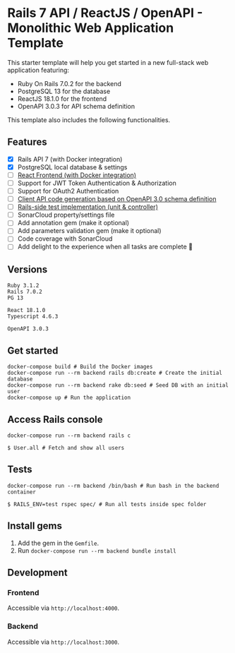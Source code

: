 # Rails 7 API / ReactJS / OpenAPI - Monolithic Web Application Template

This starter template will help you get started in a new full-stack web application featuring:
- Ruby On Rails 7.0.2 for the backend
- PostgreSQL 13 for the database
- ReactJS 18.1.0 for the frontend
- OpenAPI 3.0.3 for API schema definition

This template also includes the following functionalities.

## Features
- [x] Rails API 7 (with Docker integration)
- [x] PostgreSQL local database & settings
- [ ] [React Frontend (with Docker integration)](https://github.com/tonystrawberry/rails7-react-openapi-template/pull/2)
- [ ] Support for JWT Token Authentication & Authorization
- [ ] Support for OAuth2 Authentication
- [ ] [Client API code generation based on OpenAPI 3.0 schema definition](https://github.com/tonystrawberry/rails7-react-openapi-template/pull/2)
- [ ] [Rails-side test implementation (unit & controller)](https://github.com/tonystrawberry/rails7-react-openapi-template/pull/1)
- [ ] SonarCloud property/settings file
- [ ] Add annotation gem (make it optional)
- [ ] Add parameters validation gem (make it optional)
- [ ] Code coverage with SonarCloud
- [ ] Add delight to the experience when all tasks are complete :tada:

## Versions
```
Ruby 3.1.2
Rails 7.0.2
PG 13

React 18.1.0
Typescript 4.6.3

OpenAPI 3.0.3
```

## Get started

```
docker-compose build # Build the Docker images
docker-compose run --rm backend rails db:create # Create the initial database 
docker-compose run --rm backend rake db:seed # Seed DB with an initial user
docker-compose up # Run the application
```

## Access Rails console

```
docker-compose run --rm backend rails c

$ User.all # Fetch and show all users 
```

## Tests

```
docker-compose run --rm backend /bin/bash # Run bash in the backend container

$ RAILS_ENV=test rspec spec/ # Run all tests inside spec folder
```

## Install gems

1. Add the gem in the `Gemfile`.
2. Run `docker-compose run --rm backend bundle install`

## Development
### Frontend

Accessible via `http://localhost:4000`.

### Backend

Accessible via `http://localhost:3000`.